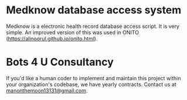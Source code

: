 # Medknow database access system

Medknow is a electronic health record database access script. It is very simple. An improved version of this was used in ONITO (https://alinoorul.github.io/onito.html).

# Bots 4 U Consultancy

If you'd like a human coder to implement and maintain this project within your organization's codebase, we have yearly contracts. Contact us at manonthemoon13131@gmail.com.
